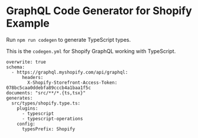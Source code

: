 # GraphQL Code Generator for Shopify Example

Run `npm run codegen` to generate TypeScript types.

This is the `codegen.yml` for Shopify GraphQL working with TypeScript.

```
overwrite: true
schema:
  - https://graphql.myshopify.com/api/graphql:
      headers:
        X-Shopify-Storefront-Access-Token: 078bc5caa0ddebfa89cccb4a1baa1f5c
documents: "src/**/*.{ts,tsx}"
generates:
  src/types/shopify.type.ts:
    plugins:
      - typescript
      - typescript-operations
    config:
      typesPrefix: Shopify
```

